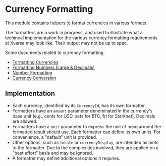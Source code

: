 # Currency Formatting

This module contains helpers to format currencies in various formats.

The formatters are a work in progress, and used to illustrate what a techincal implementation for the various currency formatting requirements at Xverse may look like. Their output may not be up to spec.

Some documents related to currency formatting:

- [Formatting Currencies](https://www.notion.so/xverseapp/Formatting-Currencies-16d5520b9dee80b39514c19d0876c91b?pvs=4)
- [Formatting Numbers (Large & Decimals)](https://www.notion.so/xverseapp/Formatting-Numbers-Large-Decimals-16d5520b9dee801bb80bd32683dd5d69?pvs=4)
- [Number Formatting](https://www.notion.so/xverseapp/WIP-Number-formatting-1bc5520b9dee80518955c803f9053307)
- [Currency Conversion](https://www.notion.so/xverseapp/draft-wip-Currency-conversion-endpoint-1b55520b9dee806bb7f1f73f4680bc17)

## Implementation

- Each currency, identified by its `CurrencyId`, has its own formatter.
- Formatters have an `amount` parameter denominated in the currency's base unit (e.g., cents for USD, sats for BTC, fri for Starknet). Decimals are allowed.
- Formatters have a `unit` parameter to express the unit of measurment the formatted result should use. Each formatter can define its own units. For convenience, a "default" unit is provided.
- Other options, such as `locale` or `currencyDisplay`, are intended as hints to the formatter. Due to the complexities involved, they are applied on a "best effort" basis and may be ignored.
- A formatter may define additional options it requries.
